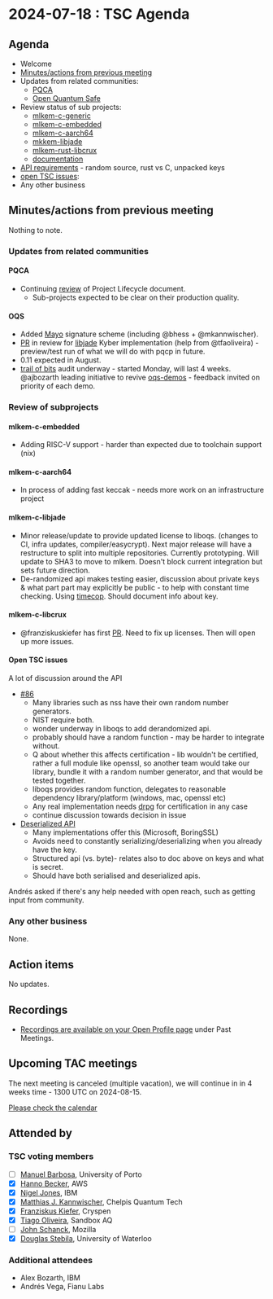 # 2024-07-18 :  TSC Agenda

## Agenda

* Welcome
* [Minutes/actions from previous meeting](https://github.com/pq-code-package/tsc/pull/81/files)
* Updates from related communities:
  * [PQCA](https://github.com/PQCA)
  * [Open Quantum Safe](https://github.com/open-quantum-safe)
* Review status of sub projects:
  * [mlkem-c-generic](https://github.com/pq-code-package/mlkem-c-generic)
  * [mlkem-c-embedded](https://github.com/pq-code-package/mlkem-c-embedded)
  * [mlkem-c-aarch64](https://github.com/pq-code-package/mlkem-c-aarch64)
  * [mkkem-libjade](https://github.com/pq-code-package/mlkem-libjade)
  * [mlkem-rust-libcrux](https://github.com/pq-code-package/mlkem-rust-libcrux)
  * [documentation](https://github.com/pq-code-package/documentation)
* [API requirements](https://github.com/pq-code-package/tsc/issues/4) - random source, rust vs C, unpacked keys
* [open TSC issues](https://github.com/orgs/pq-code-package/projects/4/views/1):  
* Any other business

## Minutes/actions from previous meeting

Nothing to note.

### Updates from related communities

#### PQCA

* Continuing [review](https://github.com/PQCA/TAC/issues/24) of Project Lifecycle document.
  * Sub-projects expected to be clear on their production quality.

#### OQS

* Added [Mayo](https://pqmayo.org/) signature scheme (including @bhess + @mkannwischer).
* [PR](https://github.com/open-quantum-safe/liboqs/pull/1745) in review for [libjade](https://github.com/formosa-crypto/libjade) Kyber implementation (help from @tfaoliveira) - preview/test run of what we will do with pqcp in future.
* 0.11 expected in August.
* [trail of bits](https://www.trailofbits.com/) audit underway - started Monday, will last 4 weeks.
@ajbozarth leading initiative to revive [oqs-demos](https://github.com/open-quantum-safe/oqs-demos) - feedback invited on priority of each demo.

### Review of subprojects

#### mlkem-c-embedded

* Adding RISC-V support - harder than expected due to toolchain support (nix)

#### mlkem-c-aarch64

* In process of adding fast keccak - needs more work on an infrastructure project

#### mlkem-c-libjade

* Minor release/update to provide updated license to liboqs. (changes to CI, infra updates, compiler/easycrypt). Next major release will have a restructure to split into multiple repositories. Currently prototyping. Will update to SHA3 to move to mlkem. Doesn't block current integration but sets future direction.
* De-randomized api makes testing easier, discussion about private keys & what part part may explicitly be public - to help with constant time checking. Using [timecop](https://post-apocalyptic-crypto.org/timecop/). Should document info about key.

#### mlkem-c-libcrux

* @franziskuskiefer has first [PR](https://github.com/pq-code-package/mlkem-rust-libcrux/pull/3). Need to fix up licenses. Then will open up more issues.

#### Open TSC issues

A lot of discussion around the API

* [#86](https://github.com/pq-code-package/tsc/issues/86)
  * Many libraries such as nss have their own random number generators.
  * NIST require both.
  * wonder underway in liboqs to add derandomized api.
  * probably should have a random function - may be harder to integrate without.
  * Q about whether this affects certification - lib wouldn't be certified, rather a full module like openssl, so another team would take our library, bundle it with a random number generator, and that would be tested together.
  * liboqs provides random function, delegates to reasonable dependency library/platform  (windows, mac, openssl etc)
  * Any real implementation needs [drpg](https://csrc.nist.gov/glossary/term/deterministic_random_bit_generator) for certification in any case
  * continue discussion towards decision in issue
* [Deserialized API](https://github.com/pq-code-package/tsc/issues/4#issuecomment-2228072893)
  * Many implementations offer this (Microsoft, BoringSSL)
  * Avoids need to constantly serializing/deserializing when you already have the key.
  * Structured api (vs. byte)- relates also to doc above on keys and what is secret.
  * Should have both serialised and deserialized apis.

Andrés asked if there's any help needed with open reach, such as getting input from community.

### Any other business

None.

## Action items

No updates.

## Recordings

* [Recordings are available on your Open Profile page](https://openprofile.dev/my-meetings) under Past Meetings.

## Upcoming TAC meetings

The next meeting is canceled (multiple vacation), we will continue in in 4 weeks time - 1300 UTC on 2024-08-15.

[Please check the calendar](https://pqca.org/calendar/)

## Attended by

### TSC voting members

* [ ] [Manuel Barbosa](https://github.com/mbbarbosa), University of Porto
* [X] [Hanno Becker](https://github.com/hanno-becker), AWS
* [X] [Nigel Jones](https://github.com/planetf1), IBM
* [X] [Matthias J. Kannwischer](https://github.com/mkannwischer), Chelpis Quantum Tech
* [X] [Franziskus Kiefer](https://github.com/franziskuskiefer), Cryspen
* [X] [Tiago Oliveira](https://github.com/tfaoliveira), Sandbox AQ
* [ ] [John Schanck](https://github.com/jschanck), Mozilla
* [X] [Douglas Stebila](https://github.com/dstebila), University of Waterloo

### Additional attendees

* Alex Bozarth, IBM
* Andrés Vega, Fianu Labs
